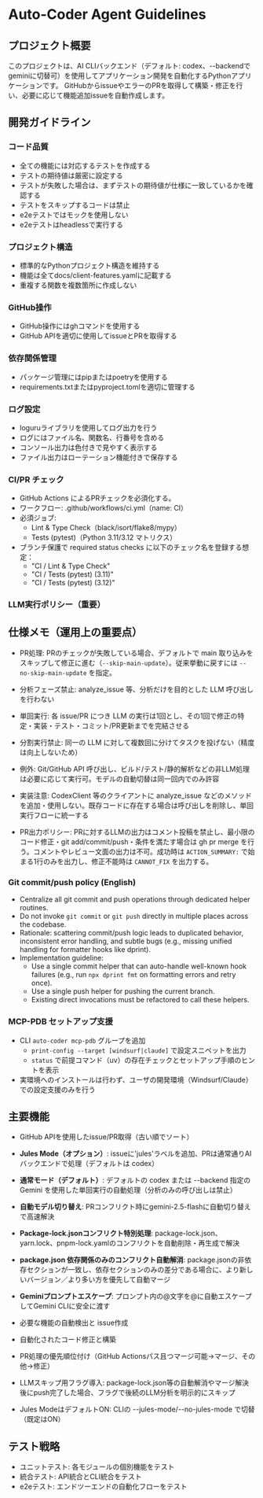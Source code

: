 # Auto-Coder Agent Guidelines

## プロジェクト概要
このプロジェクトは、AI CLIバックエンド（デフォルト: codex、--backendでgeminiに切替可）を使用してアプリケーション開発を自動化するPythonアプリケーションです。
GitHubからissueやエラーのPRを取得して構築・修正を行い、必要に応じて機能追加issueを自動作成します。

## 開発ガイドライン

### コード品質
- 全ての機能には対応するテストを作成する
- テストの期待値は厳密に設定する
- テストが失敗した場合は、まずテストの期待値が仕様に一致しているかを確認する
- テストをスキップするコードは禁止
- e2eテストではモックを使用しない
- e2eテストはheadlessで実行する

### プロジェクト構造
- 標準的なPythonプロジェクト構造を維持する
- 機能は全てdocs/client-features.yamlに記載する
- 重複する関数を複数箇所に作成しない

### GitHub操作
- GitHub操作にはghコマンドを使用する
- GitHub APIを適切に使用してissueとPRを取得する

### 依存関係管理
- パッケージ管理にはpipまたはpoetryを使用する
- requirements.txtまたはpyproject.tomlを適切に管理する

### ログ設定
- loguruライブラリを使用してログ出力を行う
- ログにはファイル名、関数名、行番号を含める
- コンソール出力は色付きで見やすく表示する
- ファイル出力はローテーション機能付きで保存する


### CI/PR チェック
- GitHub Actions によるPRチェックを必須化する。
- ワークフロー: .github/workflows/ci.yml（name: CI）
- 必須ジョブ:
  - Lint & Type Check（black/isort/flake8/mypy）
  - Tests (pytest)（Python 3.11/3.12 マトリクス）
- ブランチ保護で required status checks に以下のチェック名を登録する想定：
  - "CI / Lint & Type Check"
  - "CI / Tests (pytest) (3.11)"
  - "CI / Tests (pytest) (3.12)"

### LLM実行ポリシー（重要）

## 仕様メモ（運用上の重要点）
- PR処理: PRのチェックが失敗している場合、デフォルトで main 取り込みをスキップして修正に進む（`--skip-main-update`）。従来挙動に戻すには `--no-skip-main-update` を指定。


- 分析フェーズ禁止: analyze_issue 等、分析だけを目的とした LLM 呼び出しを行わない
- 単回実行: 各 issue/PR につき LLM の実行は1回とし、その1回で修正の特定・実装・テスト・コミット/PR更新までを完結させる
- 分割実行禁止: 同一の LLM に対して複数回に分けてタスクを投げない（精度は向上しないため）
- 例外: Git/GitHub API 呼び出し、ビルド/テスト/静的解析などの非LLM処理は必要に応じて実行可。モデルの自動切替は同一回内でのみ許容
- 実装注意: CodexClient 等のクライアントに analyze_issue などのメソッドを追加・使用しない。既存コードに存在する場合は呼び出しを削除し、単回実行フローに統一する


- PR出力ポリシー: PRに対するLLMの出力はコメント投稿を禁止し、最小限のコード修正・git add/commit/push・条件を満たす場合は gh pr merge を行う。コメントやレビュー文面の出力は不可。成功時は `ACTION_SUMMARY:` で始まる1行のみを出力し、修正不能時は `CANNOT_FIX` を出力する。

### Git commit/push policy (English)

- Centralize all git commit and push operations through dedicated helper routines.
- Do not invoke `git commit` or `git push` directly in multiple places across the codebase.
- Rationale: scattering commit/push logic leads to duplicated behavior, inconsistent error handling, and subtle bugs (e.g., missing unified handling for formatter hooks like dprint).
- Implementation guideline:
  - Use a single commit helper that can auto-handle well-known hook failures (e.g., run `npx dprint fmt` on formatting errors and retry once).
  - Use a single push helper for pushing the current branch.
  - Existing direct invocations must be refactored to call these helpers.

### MCP-PDB セットアップ支援
- CLI `auto-coder mcp-pdb` グループを追加
  - `print-config --target [windsurf|claude]` で設定スニペットを出力
  - `status` で前提コマンド（uv）の存在チェックとセットアップ手順のヒントを表示
- 実環境へのインストールは行わず、ユーザの開発環境（Windsurf/Claude）での設定支援のみを行う



## 主要機能
- GitHub APIを使用したissue/PR取得（古い順でソート）
- **Jules Mode（オプション）**: issueに'jules'ラベルを追加、PRは通常通りAIバックエンドで処理（デフォルトは codex）
- **通常モード（デフォルト）**: デフォルトの codex または --backend 指定の Gemini を使用した単回実行の自動処理（分析のみの呼び出しは禁止）
- **自動モデル切り替え**: PRコンフリクト時にgemini-2.5-flashに自動切り替えで高速解決
- **Package-lock.jsonコンフリクト特別処理**: package-lock.json、yarn.lock、pnpm-lock.yamlのコンフリクトを自動削除・再生成で解決
- **package.json 依存関係のみのコンフリクト自動解消**: package.jsonの非依存セクションが一致し、依存セクションのみの差分である場合に、より新しいバージョン／より多い方を優先して自動マージ
- **Geminiプロンプトエスケープ**: プロンプト内の@文字を\@に自動エスケープしてGemini CLIに安全に渡す
- 必要な機能の自動検出と issue作成
- 自動化されたコード修正と構築
- PR処理の優先順位付け（GitHub Actionsパス且つマージ可能→マージ、その他→修正）

- LLMスキップ用フラグ導入: package-lock.json等の自動解消やマージ解決後にpush完了した場合、フラグで後続のLLM分析を明示的にスキップ
- Jules ModeはデフォルトON: CLIの --jules-mode/--no-jules-mode で切替（既定はON）

## テスト戦略
- ユニットテスト: 各モジュールの個別機能をテスト
- 統合テスト: API統合とCLI統合をテスト
- e2eテスト: エンドツーエンドの自動化フローをテスト
